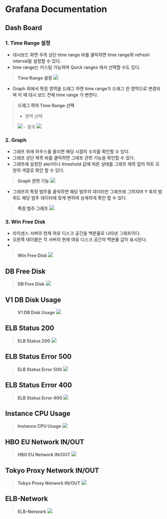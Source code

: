 # Grafana Documentation

## Dash Board
### 1. Time Range 설정
- 대시보드 화면 우측 상단 time range 바를 클릭하면 time range와 refresh interval을 설정할 수 있다.
- time range는 커스텀 가능하며 Quick ranges 에서 선택할 수도 있다.

> **Time Range 설정**
> <img src="https://i.imgur.com/DRVunjL.png?1"/>

- Graph 위에서 특정 영역을 드래그 하면 time range가 드래그 한 영역으로 변경되며 이 때 대시 보드 전체 time range 가 변한다.

> **드래그 하여 Time Range 선택**  
> - 영역 선택  
> <img src="https://i.imgur.com/doyN7Hn.png?1"/>
> - 결과  
> <img src="https://i.imgur.com/omH5EVQ.png?1"/>


### 2. Graph
- 그래프 위에 마우스를 올리면 해당 시점의 수치를 확인할 수 있다.
- 그래프 상단 제목 바를 클릭하면 그래프 관련 기능을 확인할 수 있다.
- 그래프에 설정한 alert이나 threshold 값에 따른 상태를 그래프 제목 앞의 하트 모양의 색깔로 확인 할 수 있다.

> **Graph 관련 기능**
> <img src="https://i.imgur.com/w9JYQdy.png?1"/>

- 그래프의 특정 범주를 클릭하면 해당 범주의 데이터만 그래프에 그려지며 Y 축의 범위도 해당 범주 데이터에 맞게 변하여 상세하게 확인 할 수 있다.

> **특정 범주 그래프**
> <img src="https://i.imgur.com/qWCOmJ5.png?1"/>


### 3. Win Free Disk
- 라이센스 서버의 현재 여유 디스크 공간을 백분율로 나타낸 그래프이다.
- 오른쪽 테이블은 각 서버의 현재 여유 디스크 공간의 백분율 값이 표시된다.
-  

> **Win Free Disk**
> <img src="https://i.imgur.com/6y8DeMJ.png"/>



## DB Free Disk

> **DB Free Disk**
> <img src="https://i.imgur.com/jje99OB.png"/>


## V1 DB Disk Usage

> **V1 DB Disk Usage**
> <img src="https://i.imgur.com/HMPC0L6.png"/>


## ELB Status 200

> **ELB Status 200**
> <img src="https://i.imgur.com/ZWZlJR9.png"/>


## ELB Status Error 500

> **ELB Status Error 500**
> <img src="https://i.imgur.com/C4nA2rI.png"/>


## ELB Status Error 400

> **ELB Status Error 400**
> <img src="https://i.imgur.com/Vlgwl9q.png"/>


## Instance CPU Usage

> **Instance CPU Usage**
> <img src="https://i.imgur.com/QCilU90.png"/>


## HBO EU Network IN/OUT

> **HBO EU Network IN/OUT**
> <img src="https://i.imgur.com/qidlFPq.png"/>


## Tokyo Proxy Network IN/OUT

> **Tokyo Proxy Network IN/OUT**
> <img src="https://i.imgur.com/Rga0MyH.png"/>


## ELB-Network

> **ELB-Network**
> <img src="https://i.imgur.com/dw5HoIK.png"/>
